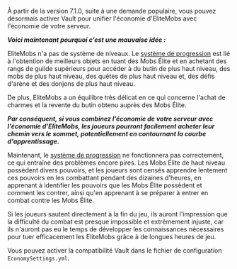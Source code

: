 À partir de la version 7.1.0, suite à une demande populaire, vous pouvez désormais activer Vault pour unifier l'économie d'EliteMobs avec l'économie de votre serveur.

***Voici maintenant pourquoi c'est une mauvaise idée :***

EliteMobs n'a pas de système de niveaux. Le [système de progression]($language$/elitemobs/understanding_the_basics_of_elitemobs.md) est lié à l'obtention de meilleurs objets en tuant des Mobs Élite et en achetant des rangs de guilde supérieurs pour accéder à du butin de plus haut niveau, des mobs de plus haut niveau, des quêtes de plus haut niveau et, des défis d'arène et des donjons de plus haut niveau.

De plus, EliteMobs a un équilibre très délicat en ce qui concerne l'achat de charmes et la revente du butin obtenu auprès des Mobs Élite.

***Par conséquent, si vous combinez l'économie de votre serveur avec l'économie d'EliteMobs, les joueurs pourront facilement acheter leur chemin vers le sommet, potentiellement en contournant la courbe d'apprentissage.***

Maintenant, le [système de progression]($language$/elitemobs/understanding_the_basics_of_elitemobs.md) ne fonctionnera pas correctement, ce qui entraîne des problèmes encore pires. Les Mobs Élite de haut niveau possèdent divers pouvoirs, et les joueurs sont censés apprendre lentement ces pouvoirs en les combattant pendant des dizaines d'heures, en apprenant à identifier les pouvoirs que les Mobs Élite possèdent et comment les contrer, ainsi qu'en apprenant à se préparer à entrer en combat contre les Mobs Élite.

Si les joueurs sautent directement à la fin du jeu, ils auront l'impression que la difficulté du combat est presque impossible et extrêmement injuste, car ils n'auront pas eu le temps de développer les connaissances nécessaires pour tuer efficacement les EliteMobs grâce à de longues heures de jeu.

Vous pouvez activer la compatibilité Vault dans le fichier de configuration `EconomySettings.yml`.